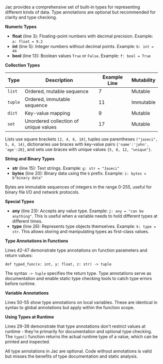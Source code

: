 Jac provides a comprehensive set of built-in types for representing different kinds of data. Type annotations are optional but recommended for clarity and type checking.

**Numeric Types**

- **float** (line 3): Floating-point numbers with decimal precision. Example: `a: float = 9.2`
- **int** (line 5): Integer numbers without decimal points. Example: `b: int = 44`
- **bool** (line 13): Boolean values `True` or `False`. Example: `f: bool = True`

**Collection Types**

| Type | Description | Example Line | Mutability |
|------|-------------|--------------|------------|
| `list` | Ordered, mutable sequence | 7 | Mutable |
| `tuple` | Ordered, immutable sequence | 11 | Immutable |
| `dict` | Key-value mapping | 9 | Mutable |
| `set` | Unordered collection of unique values | 17 | Mutable |

Lists use square brackets `[2, 4, 6, 10]`, tuples use parentheses `("jaseci", 5, 4, 14)`, dictionaries use braces with key-value pairs `{'name':'john', 'age':28}`, and sets use braces with unique values `{5, 8, 12, "unique"}`.

**String and Binary Types**

- **str** (line 15): Text strings. Example: `g: str = "Jaseci"`
- **bytes** (line 20): Binary data using the `b` prefix. Example: `i: bytes = b"binary data"`

Bytes are immutable sequences of integers in the range 0-255, useful for binary file I/O and network protocols.

**Special Types**

- **any** (line 23): Accepts any value type. Example: `j: any = "can be anything"`. This is useful when a variable needs to hold different types at different times.
- **type** (line 26): Represents type objects themselves. Example: `k: type = str`. This allows storing and manipulating types as first-class values.

**Type Annotations in Functions**

Lines 42-47 demonstrate type annotations on function parameters and return values:

`def typed_func(x: int, y: float, z: str) -> tuple`

The syntax `-> tuple` specifies the return type. Type annotations serve as documentation and enable static type checking tools to catch type errors before runtime.

**Variable Annotations**

Lines 50-55 show type annotations on local variables. These are identical in syntax to global annotations but apply within the function scope.

**Using Types at Runtime**

Lines 29-39 demonstrate that type annotations don't restrict values at runtime - they're primarily for documentation and optional type checking. The `type()` function returns the actual runtime type of a value, which can be printed and inspected.

All type annotations in Jac are optional. Code without annotations is valid but misses the benefits of type documentation and static analysis.